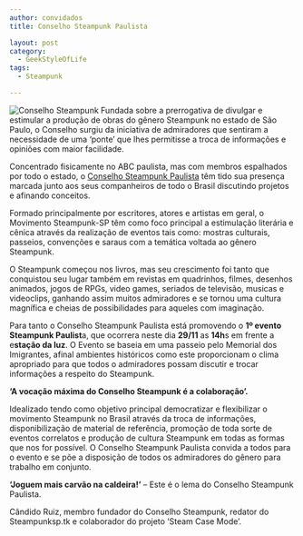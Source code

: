 ```yaml
---
author: convidados
title: Conselho Steampunk Paulista

layout: post
category:
  - GeekStyleOfLife
tags:
  - Steampunk

---
```

![Conselho Steampunk][1] Fundada sobre a prerrogativa de divulgar e estimular a produção de obras do gênero Steampunk no estado de São Paulo, o Conselho surgiu da iniciativa de admiradores que sentiram a necessidade de uma ‘ponte’ que lhes permitisse a troca de informações e opiniões com maior facilidade. 

Concentrado fisicamente no ABC paulista, mas com membros espalhados por todo o estado, o [Conselho Steampunk Paulista][2] têm tido sua presença marcada junto aos seus companheiros de todo o Brasil discutindo projetos e afinando conceitos. 

Formado principalmente por escritores, atores e artistas em geral, o Movimento Steampunk-SP têm como foco principal a estimulação literária e cênica através da realização de eventos tais como: mostras culturais, passeios, convenções e saraus com a temática voltada ao gênero Steampunk. 

O Steampunk começou nos livros, mas seu crescimento foi tanto que conquistou seu lugar também em revistas em quadrinhos, filmes, desenhos animados, jogos de RPGs, video games, seriados de televisão, musicas e videoclips, ganhando assim muitos admiradores e se tornou uma cultura magnífica e cheias de possibilidades para aqueles com imaginação. 

Para tanto o Conselho Steampunk Paulista está promovendo o **1º evento Steampunk Paulist**a, que ocorrera neste dia **29/11** as **14h**s em frente a e**stação da luz**. O Evento se baseia em uma passeio pelo Memorial dos Imigrantes, afinal ambientes históricos como este proporcionam o clima apropriado para que todos o admiradores possam discutir e trocar informações a respeito do Steampunk. 

**‘A vocação máxima do Conselho Steampunk é a colaboração’.** 

Idealizado tendo como objetivo principal democratizar e flexibilizar o movimento Steampunk no Brasil através da troca de informações, disponibilização de material de referência, promoção de toda sorte de eventos correlatos e produção de cultura Steampunk em todas as formas que nos for possível. O Conselho Steampunk Paulista convida a todos para o evento e se põe a disposição de todos os admiradores do gênero para trabalho em conjunto. 

**‘Joguem mais carvão na caldeira!’** – Este é o lema do Conselho Steampunk Paulista. 

Cândido Ruiz, membro fundador do Conselho Steampunk, redator do Steampunksp.tk e colaborador do projeto ‘Steam Case Mode’. 















 [1]: http://vidageek.net/wp-content/uploads/2008/11/conselho-steampunk.jpg
 [2]: http://sp.steampunk.com.br/ "Conselho Steampunk Paulista"





